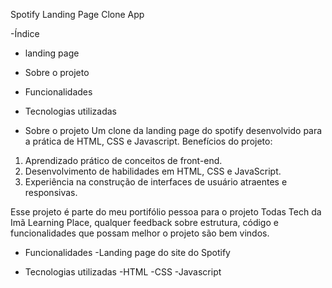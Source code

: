 Spotify Landing Page Clone App

-Índice 
 * landing page
 * Sobre o projeto
 * Funcionalidades
 * Tecnologias utilizadas

* Sobre o projeto 
Um clone da landing page do spotify desenvolvido para a prática de HTML, CSS e Javascript.
Benefícios do projeto:
1. Aprendizado prático de conceitos de front-end.
2. Desenvolvimento de habilidades em HTML, CSS e JavaScript.
3. Experiência na construção de interfaces de usuário atraentes e responsivas.
   
Esse projeto é parte do meu portifólio pessoa para o projeto Todas Tech da Imã Learning Place, qualquer feedback sobre estrutura, código e funcionalidades que possam melhor o projeto são bem vindos.

* Funcionalidades 
-Landing page do site do Spotify

* Tecnologias utilizadas
-HTML
-CSS
-Javascript

                                                            

